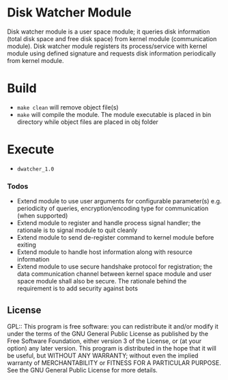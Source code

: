 # Disk Watcher Module
Disk watcher module is a user space module; it queries disk information (total disk space and free disk space) from kernel module (communication module).
Disk watcher module registers its process/service with kernel module using defined signature and requests disk information periodically from kernel module.

# Build
  - `make clean` will remove object file(s)
  - `make` will compile the module. The module executable is placed in bin directory while object files are placed in obj folder

# Execute
  - `dwatcher_1.0`

### Todos
  - Extend module to use user arguments for configurable parameter(s) e.g. periodicity of queries, encryption/encoding type for communication (when supported)
  - Extend module to register and handle process signal handler; the rationale is to signal module to quit cleanly
  - Extend module to send de-register command to kernel module before exiting
  - Extend module to handle host information along with resource information
  - Extend module to use secure handshake protocol for registration; the data communication channel between kernel space module and user space module shall also be secure. The rationale behind the requirement is to add security against bots

License
-------
GPL::
This program is free software: you can redistribute it and/or modify it under the terms of the GNU General Public License as published by the Free Software Foundation, either version 3 of the License, or (at your option) any later version.
This program is distributed in the hope that it will be useful, but WITHOUT ANY WARRANTY; without even the implied warranty of MERCHANTABILITY or FITNESS FOR A PARTICULAR PURPOSE.  See the GNU General Public License for more details.
